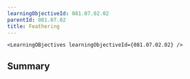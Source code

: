 ```yaml
---
learningObjectiveId: 081.07.02.02
parentId: 081.07.02
title: Feathering
---
```


```tsx eval
<LearningOBjectives learningObjectiveId={081.07.02.02} />
```

## Summary
